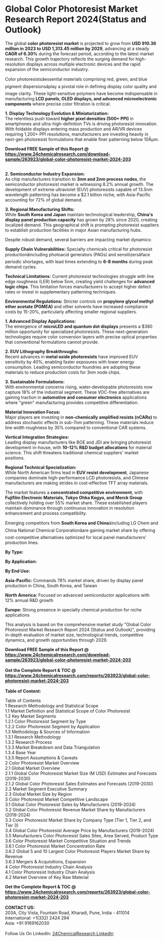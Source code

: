 <h1>Global Color Photoresist Market Research Report 2024(Status and Outlook)</h1><p>The global <strong>color photoresist market</strong> is projected to grow from <strong>USD 910.36 million in 2023 to USD 1,313.45 million by 2029</strong>, advancing at a steady <strong>CAGR of 6.30%</strong> during the forecast period, according to the latest market research. This growth trajectory reflects the surging demand for high-resolution displays across multiple electronic devices and the rapid expansion of the semiconductor industry.</p><p>Color photoresistsâessential materials comprising red, green, and blue pigment dispersionsâplay a pivotal role in defining display color quality and image clarity. These light-sensitive polymers have become indispensable in manufacturing <strong>LCD panels, OLED displays, and advanced microelectronic components</strong> where precise color filtration is critical.</p><p><strong>1. Display Technology Evolution &amp; Miniaturization:</strong><br>
The relentless push toward <strong>higher pixel densities (500+ PPI)</strong> in smartphones and ultra-high-definition TVs is driving photoresist innovation. With foldable displays entering mass production and AR/VR devices requiring 1,200+ PPI resolutions, manufacturers are investing heavily in next-gen photoresist formulations that enable finer patterning below 10Âµm.</p><div><b>Download FREE Sample of this Report @ 
            <a href="https://www.24chemicalresearch.com/download-sample/263923/global-color-photoresist-market-2024-203">
            https://www.24chemicalresearch.com/download-sample/263923/global-color-photoresist-market-2024-203</a></b></div><br><p><strong>2. Semiconductor Industry Expansion:</strong><br>
As chip manufacturers transition to <strong>3nm and 2nm process nodes</strong>, the semiconductor photoresist market is witnessing 8.2% annual growth. The development of extreme ultraviolet (EUV) photoresists capable of 13.5nm wavelength patterning has become a $2.1 billion niche, with Asia-Pacific accounting for 72% of global demand.</p><p><strong>3. Regional Manufacturing Shifts:</strong><br>
While <strong>South Korea and Japan</strong> maintain technological leadership, <strong>China's display panel production capacity</strong> has grown by 28% since 2020, creating localized demand. This geographical shift is prompting photoresist suppliers to establish production facilities in major Asian manufacturing hubs.</p><p>Despite robust demand, several barriers are impacting market dynamics:</p><p><strong>Supply Chain Vulnerabilities:</strong> Specialty chemicals critical for photoresist productionâincluding photoacid generators (PAGs) and sensitizersâface periodic shortages, with lead times extending to <strong>6-8 months</strong> during peak demand cycles.</p><p><strong>Technical Limitations:</strong> Current photoresist technologies struggle with line edge roughness (LER) below 5nm, creating yield challenges for <strong>advanced logic chips</strong>. This limitation forces manufacturers to accept higher defect rates or invest in supplementary patterning techniques.</p><p><strong>Environmental Regulations:</strong> Stricter controls on <strong>propylene glycol methyl ether acetate (PGMEA)</strong> and other solvents have increased compliance costs by 15-20%, particularly affecting smaller regional suppliers.</p><p><strong>1. Advanced Display Applications:</strong><br>
The emergence of <strong>microLED and quantum dot displays</strong> presents a $380 million opportunity for specialized photoresists. These next-generation technologies require color conversion layers with precise optical properties that conventional formulations cannot provide.</p><p><strong>2. EUV Lithography Breakthroughs:</strong><br>
Recent advances in <strong>metal oxide photoresists</strong> have improved EUV sensitivity by 40%, enabling faster exposures with lower energy consumption. Leading semiconductor foundries are adopting these materials to reduce production costs for 3nm node chips.</p><p><strong>3. Sustainable Formulations:</strong><br>
With environmental concerns rising, water-developable photoresists now capture 18% of the industrial segment. These VOC-free alternatives are gaining traction in <strong>automotive and consumer electronics</strong> applications where "green" manufacturing provides competitive differentiation.</p><p><strong>Material Innovation Focus:</strong><br>
	Major players are investing in <strong>non-chemically amplified resists (nCARs)</strong> to address stochastic effects in sub-7nm patterning. These materials reduce line width roughness by 35% compared to conventional CAR systems.</p><p><strong>Vertical Integration Strategies:</strong><br>
	Leading display manufacturers like BOE and JDI are bringing photoresist development in-house, with <strong>10-12% R&amp;D budget allocations</strong> for material science. This shift threatens traditional chemical suppliers' market positions.</p><p><strong>Regional Technical Specialization:</strong><br>
	While North American firms lead in <strong>EUV resist development</strong>, Japanese companies dominate high-performance LCD photoresists, and Chinese manufacturers are making strides in cost-effective TFT array materials. </p><p>The market features a <strong>concentrated competitive environment</strong>, with <strong>Fujifilm Electronic Materials, Tokyo Ohka Kogyo, and Merck Group</strong> collectively holding over 55% market share. These established players maintain dominance through continuous innovation in resolution enhancement and process compatibility.</p><p>Emerging competitors from <strong>South Korea and China</strong>âincluding LG Chem and China National Chemical Corporationâare gaining market share by offering cost-competitive alternatives optimized for local panel manufacturers' production lines.</p><p><strong>By Type:</strong></p><p><strong>By Application:</strong></p><p><strong>By End Use:</strong></p><p><strong>Asia-Pacific:</strong> Commands 78% market share, driven by display panel production in China, South Korea, and Taiwan </p><p><strong>North America:</strong> Focused on advanced semiconductor applications with 12% annual R&amp;D growth</p><p><strong>Europe:</strong> Strong presence in specialty chemical production for niche applications</p><p>This analysis is based on the comprehensive market study "Global Color Photoresist Market Research Report 2024 (Status and Outlook)", providing in-depth evaluation of market size, technological trends, competitive dynamics, and growth opportunities through 2029.</p><div><b>Download FREE Sample of this Report @ 
            <a href="https://www.24chemicalresearch.com/download-sample/263923/global-color-photoresist-market-2024-203">
            https://www.24chemicalresearch.com/download-sample/263923/global-color-photoresist-market-2024-203</a></b></div><br><div><b>Get the Complete Report & TOC @ 
            <a href="https://www.24chemicalresearch.com/reports/263923/global-color-photoresist-market-2024-203">
            https://www.24chemicalresearch.com/reports/263923/global-color-photoresist-market-2024-203</a></b></div><br>
            <b>Table of Content:</b><p>Table of Contents<br />
1 Research Methodology and Statistical Scope<br />
1.1 Market Definition and Statistical Scope of Color Photoresist<br />
1.2 Key Market Segments<br />
1.2.1 Color Photoresist Segment by Type<br />
1.2.2 Color Photoresist Segment by Application<br />
1.3 Methodology & Sources of Information<br />
1.3.1 Research Methodology<br />
1.3.2 Research Process<br />
1.3.3 Market Breakdown and Data Triangulation<br />
1.3.4 Base Year<br />
1.3.5 Report Assumptions & Caveats<br />
2 Color Photoresist Market Overview<br />
2.1 Global Market Overview<br />
2.1.1 Global Color Photoresist Market Size (M USD) Estimates and Forecasts (2019-2030)<br />
2.1.2 Global Color Photoresist Sales Estimates and Forecasts (2019-2030)<br />
2.2 Market Segment Executive Summary<br />
2.3 Global Market Size by Region<br />
3 Color Photoresist Market Competitive Landscape<br />
3.1 Global Color Photoresist Sales by Manufacturers (2019-2024)<br />
3.2 Global Color Photoresist Revenue Market Share by Manufacturers (2019-2024)<br />
3.3 Color Photoresist Market Share by Company Type (Tier 1, Tier 2, and Tier 3)<br />
3.4 Global Color Photoresist Average Price by Manufacturers (2019-2024)<br />
3.5 Manufacturers Color Photoresist Sales Sites, Area Served, Product Type<br />
3.6 Color Photoresist Market Competitive Situation and Trends<br />
3.6.1 Color Photoresist Market Concentration Rate<br />
3.6.2 Global 5 and 10 Largest Color Photoresist Players Market Share by Revenue<br />
3.6.3 Mergers & Acquisitions, Expansion<br />
4 Color Photoresist Industry Chain Analysis<br />
4.1 Color Photoresist Industry Chain Analysis<br />
4.2 Market Overview of Key Raw Material</p><div><b>Get the Complete Report & TOC @ 
            <a href="https://www.24chemicalresearch.com/reports/263923/global-color-photoresist-market-2024-203">
            https://www.24chemicalresearch.com/reports/263923/global-color-photoresist-market-2024-203</a></b></div><br><b>CONTACT US:</b><br>
            203A, City Vista, Fountain Road, Kharadi, Pune, India - 411014<br>
            International: +1(332) 2424 294<br>
            Asia: +91 9169162030 <br><br>
            Follow Us On LinkedIn: <a href="https://www.linkedin.com/company/24chemicalresearch/">24ChemicalResearch LinkedIn</a>